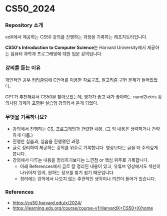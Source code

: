 # CS50_2024

### Repository 소개

edX에서 제공하는 CS50 강의를 진행하는 과정을 기록하는 레포지토리입니다.

**CS50's Introduction to Computer Science**는 Harvard University에서 제공하는 컴퓨터 과학과 프로그래밍에 대한 입문 강의입니다.

### 강의를 듣는 이유

개인적인 공부 [커리큘럼](https://gist.github.com/bondit-sijunyang/4482e77bd22e584d8d1e09e108023f17)에 C언어를 이용한 자료구조, 알고리즘 구현 문제가 들어있었다.
 
GPT가 추천해줘서 CS50을 찾아보았는데, 평가가 좋고 내가 좋아하는 nand2tetris 강의처럼 과제가 포함된 실습형 강의라서 듣게 되었다. 

### 무엇을 기록하나요?

- 강의에서 진행하는 CS, 프로그래밍과 관련한 내용. (그 외 내용은 생략하거나 간략하게 다룸.)
- 진행한 실습과, 실습을 진행했던 과정.
- 글로 정리하여 제공하는 강의를 위주로 기록합니다. 영상보다는 글을 더 주의깊게 봅니다.
- 강의에서 다루는 내용을 정리하기보다는 느낀점 or 핵심 위주로 기록합니다.
  - 아래 References에서 글로 잘 정리된 내용이 있고, 유튜브 영상에서도 섹션이 나뉘어져 있어, 원하는 정보를 찾기 쉽기 때문입니다.
  - 정리에는 강의에서 나오지 않는 주관적인 생각이나 의견이 들어가 있습니다.

### References

- https://cs50.harvard.edu/x/2024/
- https://learning.edx.org/course/course-v1:HarvardX+CS50+X/home
